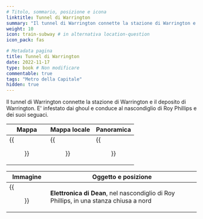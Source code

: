 ```yaml
---
# Titolo, sommario, posizione e icona
linktitle: Tunnel di Warrington
summary: "Il tunnel di Warrington connette la stazione di Warrington e il deposito di Warrington. E' infestato dai ghoul e conduce al nascondiglio di Roy Phillips e dei suoi seguaci."
weight: 10
icon: train-subway # in alternativa location-question
icon_pack: fas

# Metadata pagina
title: Tunnel di Warrington
date: 2022-11-17
type: book # Non modificare
commentable: true
tags: "Metro della Capitale"
hidden: true
---
```




Il tunnel di Warrington connette la stazione di Warrington e il deposito di Warrington. E' infestato dai ghoul e conduce al nascondiglio di Roy Phillips e dei suoi seguaci.

| Mappa | Mappa locale | Panoramica |
| ----- | ------------ | ---------- |
|  {{<figure src="Warrington_Tunnels_loc.webp">}} | {{<figure src="Metro_Warrington_Tunnels.webp">}}  | {{<figure src="Warrington_tunnels_Trainyard_door.webp">}}  |

| Immagine | Oggetto e posizione |
| -------- | ------------------- |
| {{<figure src="Dean's_Electronics_Warringon_Station.webp">}}  | **Elettronica di Dean**, nel nascondiglio di Roy Phillips, in una stanza chiusa a nord   |